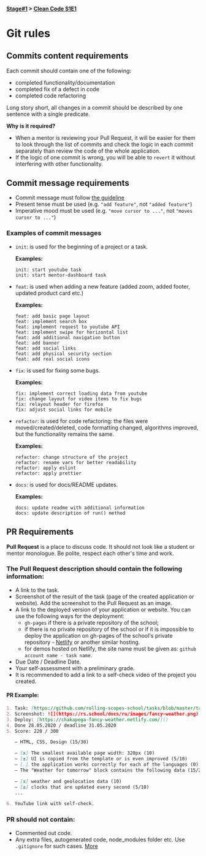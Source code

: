 #### [Stage#1](../../) > [Clean Code S1E1](../)

# Git rules

## Commits content requirements

Each commit should contain one of the following:

- completed functionality/documentation
- completed fix of a defect in code
- completed code refactoring

Long story short, all changes in a commit should be described by one sentence with a single predicate.

**Why is it required?**

- When a mentor is reviewing your Pull Request, it will be easier for them to look through the list of commits and check the logic in each commit separately than review the code of the whole application.
- If the logic of one commit is wrong, you will be able to `revert` it without interfering with other functionality.

## Commit message requirements

- Commit message must follow [the guideline](https://www.conventionalcommits.org/en/v1.0.0/)
- Present tense must be used (e.g. `"add feature"`, not `"added feature"`)
- Imperative mood must be used (e.g. `"move cursor to ..."`, not `"moves cursor to ..."`)

### Examples of commit messages

- `init`: is used for the beginning of a project or a task.

  **Examples:**

  ```
  init: start youtube task
  init: start mentor-dashboard task
  ```

- `feat`: is used when adding a new feature (added zoom, added footer, updated product card etc.)

  **Examples:**

  ```
  feat: add basic page layout
  feat: implement search box
  feat: implement request to youtube API
  feat: implement swipe for horizontal list
  feat: add additional navigation button
  feat: add banner
  feat: add social links
  feat: add physical security section
  feat: add real social icons
  ```

- `fix`: is used for fixing some bugs.

  **Examples:**

  ```
  fix: implement correct loading data from youtube
  fix: change layout for video items to fix bugs
  fix: relayout header for firefox
  fix: adjust social links for mobile
  ```

- `refactor`: is used for code refactoring: the files were moved/created/deleted, code formatting changed, algorithms improved, but the functionality remains the same.

  **Examples:**

  ```
  refactor: change structure of the project
  refactor: rename vars for better readability
  refactor: apply eslint
  refactor: apply prettier
  ```

- `docs`: is used for docs/README updates.

  **Examples:**

  ```
  docs: update readme with additional information
  docs: update description of run() method
  ```

## PR Requirements

**Pull Request** is a place to discuss code. It should not look like a student or mentor monologue. Be polite, respect each other's time and work.

### The Pull Request description should contain the following information:

- A link to the task.
- Screenshot of the result of the task (page of the created application or website). Add the screenshot to the Pull Request as an image.
- A link to the deployed version of your application or website. You can use the following ways for the deployment:
  - `gh-pages` if there is a private repository of the school;
  - if there is no private repository of the school or if it is impossible to deploy the application on gh-pages of the school's private repository - [Netlify](https://www.netlify.com/) or another similar hosting.
  - for demos hosted on Netlify, the site name must be given as: `github account name - task name`.
- Due Date / Deadline Date.
- Your self-assessment with a preliminary grade.
- It is recommended to add a link to a self-check video of the project you created.

#### PR Example:

```md
1. Task: [https://github.com/rolling-scopes-school/tasks/blob/master/tasks/fancy-weather.md]()
2. Screenshot: ![](https://rs.school/docs/ru/images/fancy-weather.png)
3. Deploy: [https://chakapega-fancy-weather.netlify.com/]()
4. Done 28.05.2020 / deadline 31.05.2020
5. Score: 220 / 300

   – HTML, CSS, Design (15/30)

   – [x] The smallest available page width: 320px (10)
   – [±] UI is copied from the template or is even improved (5/10)
   – [ ] the application works correctly for each of the languages (0)
   – The "Weather for tomorrow" block contains the following data (15/20)

   – [x] weather and geolocation data (10)
   – [±] clocks that are updated every second (5/10)
   ...

6. YouTube link with self-check.
```

### PR should not contain:

- Commented out code.
- Any extra files, autogenerated code, node_modules folder etc. Use `.gitignore` for such cases. [More](https://git-scm.com/docs/gitignore)
